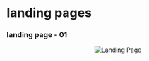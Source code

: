 ﻿# landing pages


### landing page - 01
<p align="center">
  <p align="center">
      <img src="https://github.com/alinadirkhanloo/landing-page-01/blob/main/images/laning-page.png" alt="Landing Page"/>
  </p>
</p>

